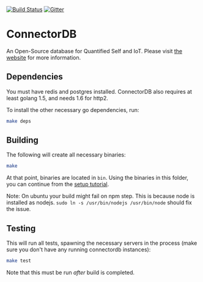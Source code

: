 [![Build Status](https://travis-ci.org/connectordb/connectordb.svg?branch=master)](https://travis-ci.org/connectordb/connectordb)
[![Gitter](https://badges.gitter.im/connectordb/connectordb.svg)](https://gitter.im/connectordb/connectordb?utm_source=badge&utm_medium=badge&utm_campaign=pr-badge)

# ConnectorDB
An Open-Source database for Quantified Self and IoT. Please visit [the website](https://connectordb.github.io) for more information.

## Dependencies
You must have redis and postgres installed. ConnectorDB also requires at least golang 1.5, and needs 1.6 for http2.

To install the other necessary go dependencies, run:

```bash
make deps
```

## Building
The following will create all necessary binaries:

```bash
make
```

At that point, binaries are located in `bin`. Using the binaries in this folder, you can continue from the [setup tutorial](https://connectordb.github.io/download.html).

Note: On ubuntu your build might fail on npm step. This is because node is installed as nodejs.
`sudo ln -s /usr/bin/nodejs /usr/bin/node` should fix the issue.

## Testing
This will run all tests, spawning the necessary servers in the process (make sure you don't have any running connectordb instances):

```bash
make test
```

Note that this must be run _after_ build is completed.
